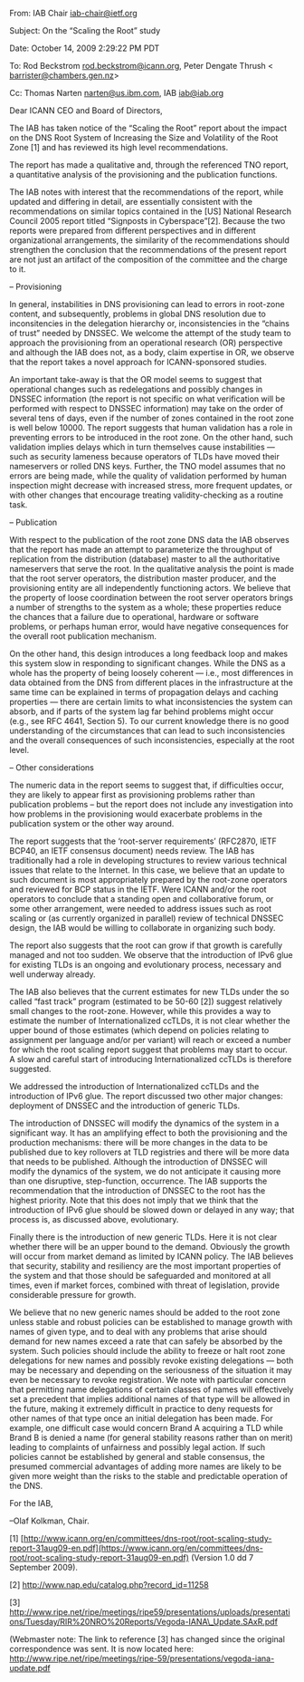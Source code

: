 
From: IAB Chair <iab-chair@ietf.org>  

Subject: On the “Scaling the Root” study  

Date: October 14, 2009 2:29:22 PM PDT  

To: Rod Beckstrom <rod.beckstrom@icann.org>, Peter Dengate Thrush < barrister@chambers.gen.nz>  

Cc: Thomas Narten <narten@us.ibm.com>, IAB <iab@iab.org>


Dear ICANN CEO and Board of Directors,


The IAB has taken notice of the “Scaling the Root” report about the impact on the DNS Root System of Increasing the Size and Volatility of the Root Zone [1] and has reviewed its high level recommendations.


The report has made a qualitative and, through the referenced TNO report, a quantitative analysis of the provisioning and the publication functions.


The IAB notes with interest that the recommendations of the report, while updated and differing in detail, are essentially consistent with the recommendations on similar topics contained in the [US] National Research Council 2005 report titled “Signposts in Cyberspace”[2]. Because the two reports were prepared from different perspectives and in different organizational arrangements, the similarity of the recommendations should strengthen the conclusion that the recommendations of the present report are not just an artifact of the composition of the committee and the charge to it.


– Provisioning


In general, instabilities in DNS provisioning can lead to errors in root-zone content, and subsequently, problems in global DNS resolution due to inconsitencies in the delegation hierarchy or, inconsistencies in the “chains of trust” needed by DNSSEC. We welcome the attempt of the study team to approach the provisioning from an operational research (OR) perspective and although the IAB does not, as a body, claim expertise in OR, we observe that the report takes a novel approach for ICANN-sponsored studies.


An important take-away is that the OR model seems to suggest that operational changes such as redelegations and possibly changes in DNSSEC information (the report is not specific on what verification will be performed with respect to DNSSEC information) may take on the order of several tens of days, even if the number of zones contained in the root zone is well below 10000. The report suggests that human validation has a role in preventing errors to be introduced in the root zone. On the other hand, such validation implies delays which in turn themselves cause instabilities — such as security lameness because operators of TLDs have moved their nameservers or rolled DNS keys. Further, the TNO model assumes that no errors are being made, while the quality of validation performed by human inspection might decrease with increased stress, more frequent updates, or with other changes that encourage treating validity-checking as a routine task.


– Publication


With respect to the publication of the root zone DNS data the IAB observes that the report has made an attempt to parameterize the throughput of replication from the distribution (database) master to all the authoritative nameservers that serve the root. In the qualitative analysis the point is made that the root server operators, the distribution master producer, and the provisioning entity are all independently functioning actors. We believe that the property of loose coordination between the root server operators brings a number of strengths to the system as a whole; these properties reduce the chances that a failure due to operational, hardware or software problems, or perhaps human error, would have negative consequences for the overall root publication mechanism.


On the other hand, this design introduces a long feedback loop and makes this system slow in responding to significant changes. While the DNS as a whole has the property of being loosely coherent — i.e., most differences in data obtained from the DNS from different places in the infrastructure at the same time can be explained in terms of propagation delays and caching properties — there are certain limits to what inconsistencies the system can absorb, and if parts of the system lag far behind problems might occur (e.g., see RFC 4641, Section 5). To our current knowledge there is no good understanding of the circumstances that can lead to such inconsistencies and the overall consequences of such inconsistencies, especially at the root level.


– Other considerations


The numeric data in the report seems to suggest that, if difficulties occur, they are likely to appear first as provisioning problems rather than publication problems – but the report does not include any investigation into how problems in the provisioning would exacerbate problems in the publication system or the other way around.


The report suggests that the ‘root-server requirements’ (RFC2870, IETF BCP40, an IETF consensus document) needs review. The IAB has traditionally had a role in developing structures to review various technical issues that relate to the Internet. In this case, we believe that an update to such document is most appropriately prepared by the root-zone operators and reviewed for BCP status in the IETF. Were ICANN and/or the root operators to conclude that a standing open and collaborative forum, or some other arrangement, were needed to address issues such as root scaling or (as currently organized in parallel) review of technical DNSSEC design, the IAB would be willing to collaborate in organizing such body.


The report also suggests that the root can grow if that growth is carefully managed and not too sudden. We observe that the introduction of IPv6 glue for existing TLDs is an ongoing and evolutionary process, necessary and well underway already.


The IAB also believes that the current estimates for new TLDs under the so called “fast track” program (estimated to be 50-60 [2]) suggest relatively small changes to the root-zone. However, while this provides a way to estimate the number of Internationalized ccTLDs, it is not clear whether the upper bound of those estimates (which depend on policies relating to assignment per language and/or per variant) will reach or exceed a number for which the root scaling report suggest that problems may start to occur. A slow and careful start of introducing Internationalized ccTLDs is therefore suggested.


We addressed the introduction of Internationalized ccTLDs and the introduction of IPv6 glue. The report discussed two other major changes: deployment of DNSSEC and the introduction of generic TLDs.


The introduction of DNSSEC will modify the dynamics of the system in a significant way. It has an amplifying effect to both the provisioning and the production mechanisms: there will be more changes in the data to be published due to key rollovers at TLD registries and there will be more data that needs to be published. Although the introduction of DNSSEC will modify the dynamics of the system, we do not anticipate it causing more than one disruptive, step-function, occurrence. The IAB supports the recommendation that the introduction of DNSSEC to the root has the highest priority. Note that this does not imply that we think that the introduction of IPv6 glue should be slowed down or delayed in any way; that process is, as discussed above, evolutionary.


Finally there is the introduction of new generic TLDs. Here it is not clear whether there will be an upper bound to the demand. Obviously the growth will occur from market demand as limited by ICANN policy. The IAB believes that security, stability and resiliency are the most important properties of the system and that those should be safeguarded and monitored at all times, even if market forces, combined with threat of legislation, provide considerable pressure for growth.


We believe that no new generic names should be added to the root zone unless stable and robust policies can be established to manage growth with names of given type, and to deal with any problems that arise should demand for new names exceed a rate that can safely be absorbed by the system. Such policies should include the ability to freeze or halt root zone delegations for new names and possibly revoke existing delegations — both may be necessary and depending on the seriousness of the situation it may even be necessary to revoke registration. We note with particular concern that permitting name delegations of certain classes of names will effectively set a precedent that implies additional names of that type will be allowed in the future, making it extremely difficult in practice to deny requests for other names of that type once an initial delegation has been made. For example, one difficult case would concern Brand A acquiring a TLD while Brand B is denied a name (for general stability reasons rather than on merit) leading to complaints of unfairness and possibly legal action. If such policies cannot be established by general and stable consensus, the presumed commercial advantages of adding more names are likely to be given more weight than the risks to the stable and predictable operation of the DNS.


For the IAB,


–Olaf Kolkman, Chair.


[1] [http://www.icann.org/en/committees/dns-root/root-scaling-study-report-31aug09-en.pdf](https://www.icann.org/en/committees/dns-root/root-scaling-study-report-31aug09-en.pdf) (Version 1.0 dd 7 September 2009).  

[2] <http://www.nap.edu/catalog.php?record_id=11258>  

[3] http://www.ripe.net/ripe/meetings/ripe59/presentations/uploads/presentations/Tuesday/RIR%20NRO%20Reports/Vegoda-IANA\_Update.SAxR.pdf 


(Webmaster note: The link to reference [3] has changed since the original correspondence was sent. It is now located here: <http://www.ripe.net/ripe/meetings/ripe-59/presentations/vegoda-iana-update.pdf> 


